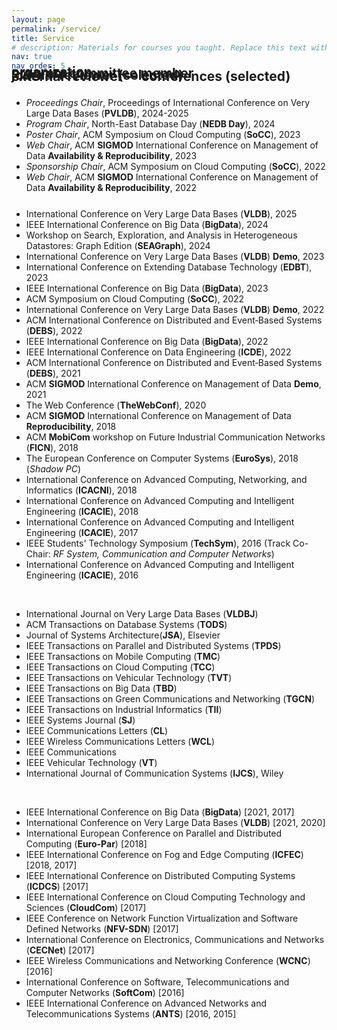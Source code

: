 ```yaml
---
layout: page
permalink: /service/
title: Service
# description: Materials for courses you taught. Replace this text with your description.
nav: true
nav_order: 5
---
```



<!-- My research interests include storage engines, access methods, and data management systems. I am also interested in understanding the performance vs. privacy tradeoffs in modern data systems and building end-to-end privacy compliant data systems. Here is my <a href="/assets/resources/research_statement.pdf" target="_blank">latest research statement</a>. <br><br><br> -->

<div class="projects">
  <!-- Display categorized projects -->
  <h2 class="category" style="margin-top: -40px;">organization</h2>
  <div style="width: 100%; float:left; margin-top: -20px; margin-bottom: 0px;">
    <br> 
    <ul>
      <li><i>Proceedings Chair</i>, Proceedings of International Conference on Very Large Data Bases (<b>PVLDB</b>), 2024-2025</li>
      <li><i>Program Chair</i>, North-East Database Day (<b>NEDB Day</b>), 2024</li>
      <li><i>Poster Chair</i>, ACM Symposium on Cloud Computing (<b>SoCC</b>), 2023</li>
      <li><i>Web Chair</i>, ACM <b>SIGMOD</b> International Conference on Management of Data <b>Availability & Reproducibility</b>, 2023</li>
      <li><i>Sponsorship Chair</i>, ACM Symposium on Cloud Computing (<b>SoCC</b>), 2022</li>
      <li><i>Web Chair</i>, ACM <b>SIGMOD</b> International Conference on Management of Data <b>Availability & Reproducibility</b>, 2022</li>
    </ul>
  </div>
</div>


<div class="projects">
  <!-- Display categorized projects -->
  <h2 class="category" style="margin-top: -40px;">program committee member</h2>
  <div style="width: 100%; float:left; margin-top: -20px; margin-bottom: 20px;">
    <br> 
    <ul>
      <li>International Conference on Very Large Data Bases (<b>VLDB</b>), 2025</li>
      <li>IEEE International Conference on Big Data (<b>BigData</b>), 2024</li>
      <li>Workshop on Search, Exploration, and Analysis in Heterogeneous Datastores: Graph Edition (<b>SEAGraph</b>), 2024</li>
      <li>International Conference on Very Large Data Bases (<b>VLDB</b>) <b>Demo</b>, 2023</li>
      <li>International Conference on Extending Database Technology (<b>EDBT</b>), 2023</li>
      <li>IEEE International Conference on Big Data (<b>BigData</b>), 2023</li>
      <li>ACM Symposium on Cloud Computing (<b>SoCC</b>), 2022</li>
      <li>International Conference on Very Large Data Bases (<b>VLDB</b>) <b>Demo</b>, 2022</li>
      <li>ACM International Conference on Distributed and Event‐​Based Systems (<b>DEBS</b>), 2022</li>
      <li>IEEE International Conference on Big Data (<b>BigData</b>), 2022</li>
      <li>IEEE International Conference on Data Engineering (<b>ICDE</b>), 2022</li>
      <li>ACM International Conference on Distributed and Event‐​Based Systems (<b>DEBS</b>), 2021</li>
      <li>ACM <b>SIGMOD</b> International Conference on Management of Data <b>Demo</b>, 2021</li>
      <li>The Web Conference (<b>TheWebConf</b>), 2020</li>
      <li>ACM <b>SIGMOD</b> International Conference on Management of Data <b>Reproducibility</b>, 2018</li>
      <li>ACM <b>MobiCom</b> workshop on Future Industrial Communication Networks (<b>FICN</b>), 2018</li>
      <li>The European Conference on Computer Systems (<b>EuroSys</b>), 2018 (<i>Shadow PC</i>)</li>
      <li>International Conference on Advanced Computing, Networking, and Informatics (<b>ICACNI</b>), 2018</li>
      <li>International Conference on Advanced Computing and Intelligent Engineering (<b>ICACIE</b>), 2018</li>
      <li>International Conference on Advanced Computing and Intelligent Engineering (<b>ICACIE</b>), 2017</li>
      <li>IEEE Students' Technology Symposium (<b>TechSym</b>), 2016 (Track Co-Chair: <i>RF System, Communication and Computer Networks</i>)</li>
      <li>International Conference on Advanced Computing and Intelligent Engineering (<b>ICACIE</b>), 2016</li>
    </ul>
  </div>
</div>



<div class="projects">
  <!-- Display categorized projects -->
  <h2 class="category" style="margin-top: -40px;">journal reviewer (selected)</h2>
  <div style="width: 100%; float:left; margin-top: -20px; margin-bottom: 20px;">
    <br> 
    <ul>
      <li>International Journal on Very Large Data Bases (<b>VLDBJ</b>)</li>
      <li>ACM Transactions on Database Systems (<b>TODS</b>)</li>
      <li>Journal of Systems Architecture(<b>JSA</b>), Elsevier </li>
      <li>IEEE Transactions on Parallel and Distributed Systems (<b>TPDS</b>)</li>
      <li>IEEE Transactions on Mobile Computing (<b>TMC</b>)</li>
      <li>IEEE Transactions on Cloud Computing (<b>TCC</b>)</li>
      <li>IEEE Transactions on Vehicular Technology (<b>TVT</b>)</li>
      <li>IEEE Transactions on Big Data (<b>TBD</b>)</li>
      <li>IEEE Transactions on Green Communications and Networking (<b>TGCN</b>)</li>
      <li>IEEE Transactions on Industrial Informatics  (<b>TII</b>)</li>
      <li>IEEE Systems Journal (<b>SJ</b>)</li>
      <li>IEEE Communications Letters (<b>CL</b>)</li>
      <li>IEEE Wireless Communications Letters (<b>WCL</b>)</li>
      <li>IEEE Communications</li>
      <li>IEEE Vehicular Technology (<b>VT</b>)</li>
      <li>International Journal of Communication Systems (<b>IJCS</b>), Wiley</li>
    </ul>
  </div>
</div>



<div class="projects">
  <!-- Display categorized projects -->
  <h2 class="category" style="margin-top: -40px;">external reviewer -- conferences (selected)</h2>
  <div style="width: 100%; float:left; margin-top: -20px; margin-bottom: 120px;">
    <br> 
    <ul>
      <li>IEEE International Conference on Big Data (<b>BigData</b>) [2021, 2017]</li>
      <li>International Conference on Very Large Data Bases (<b>VLDB</b>) [2021, 2020]</li>
      <li>International European Conference on Parallel and Distributed Computing (<b>Euro-Par</b>) [2018]</li>
      <li>IEEE International Conference on Fog and Edge Computing (<b>ICFEC</b>) [2018, 2017]</li>
      <li>IEEE International Conference on Distributed Computing Systems (<b>ICDCS</b>) [2017]</li>
      <li>IEEE International Conference on Cloud Computing Technology and Sciences (<b>CloudCom</b>) [2017]</li>
      <li>IEEE Conference on Network Function Virtualization and Software Defined Networks (<b>NFV-SDN</b>) [2017]</li>
      <li>International Conference on Electronics, Communications and Networks (<b>CECNet</b>) [2017]</li>
      <li>IEEE Wireless Communications and Networking Conference (<b>WCNC</b>) [2016]</li>
      <li>International Conference on Software, Telecommunications and Computer Networks (<b>SoftCom</b>) [2016]</li>
      <li>IEEE International Conference on Advanced Networks and Telecommunications Systems (<b>ANTS</b>) [2016, 2015]</li>
    </ul>
  </div>
</div>



